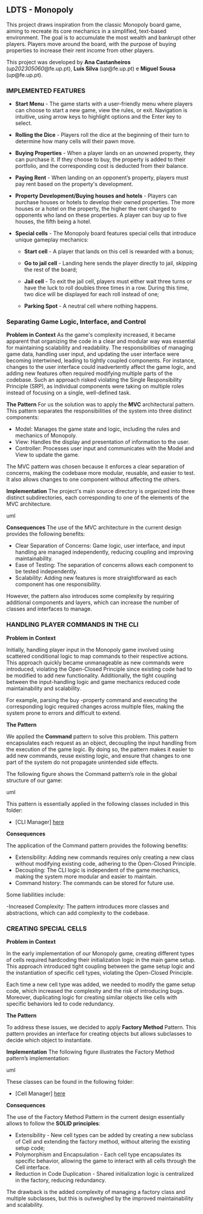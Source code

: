 ## LDTS - Monopoly
This project draws inspiration from the classic Monopoly board game, aiming to recreate its core mechanics in a simplified, text-based environment. The goal is to accumulate the most wealth and bankrupt other players. Players move around the board, with the purpose of buying properties to increase their rent income from other players.

This project was developed by **Ana Castanheiros** (*up202305060*@fe.up.pt), **Luís Silva** (*up*@fe.up.pt) e **Miguel Sousa** (*up*@fe.up.pt).

### IMPLEMENTED FEATURES
- **Start Menu** - The game starts with a user-friendly menu where players can choose to start a new game, view the rules, or exit. Navigation is intuitive, using arrow keys to highlight options and the Enter key to select.

- **Rolling the Dice** - Players roll the dice at the beginning of their turn to determine how many cells will their pawn move.

- **Buying Properties** - When a player lands on an unowned property, they can purchase it. If they choose to buy, the property is added to their portfolio, and the corresponding cost is deducted from their balance.

- **Paying Rent** - When landing on an opponent’s property, players must pay rent based on the property's development.

- **Property Development/Buying houses and hotels** - Players can purchase houses or hotels to develop their owned properties. The more houses or a hotel on the property, the higher the rent charged to opponents who land on these properties. A player can buy up to five houses, the fifth being a hotel.

- **Special cells** - The Monopoly board features special cells that introduce unique gameplay mechanics:

  - **Start cell** - A player that lands on this cell is rewarded with a bonus;
  
  - **Go to jail cell** - Landing here sends the player directly to jail, skipping the rest of the board;
  
  - **Jail cell** - To exit the jail cell, players must either wait three turns or have the luck to roll doubles three times in a row. During this time, two dice will be displayed for each roll instead of one;
  
  - **Parking Spot** - A neutral cell where nothing happens.
 
### Separating Game Logic, Interface, and Control 
**Problem in Context**
As the game's complexity increased, it became apparent that organizing the code in a clear and modular way was essential for maintaining scalability and readability. The responsibilities of managing game data, handling user input, and updating the user interface were becoming intertwined, leading to tightly coupled components. For instance, changes to the user interface could inadvertently affect the game logic, and adding new features often required modifying multiple parts of the codebase. Such an approach risked violating the Single Responsibility Principle (SRP), as individual components were taking on multiple roles instead of focusing on a single, well-defined task.

**The Pattern**
For us the solution was to apply the **MVC** architectural pattern. This pattern separates the responsibilities of the system into three distinct components:

  - Model: Manages the game state and logic, including the rules and mechanics of Monopoly.
  - View: Handles the display and presentation of information to the user.
  - Controller: Processes user input and communicates with the Model and View to update the game.

The MVC pattern was chosen because it enforces a clear separation of concerns, making the codebase more modular, reusable, and easier to test. It also allows changes to one component without affecting the others.

**Implementation**
The project's main source directory is organized into three distinct subdirectories, each corresponding to one of the elements of the MVC architecture.

uml

**Consequences**
The use of the MVC architecture in the current design provides the following benefits:

  - Clear Separation of Concerns: Game logic, user interface, and input handling are managed independently, reducing coupling and improving maintainability.
  - Ease of Testing: The separation of concerns allows each component to be tested independently.
  - Scalability: Adding new features is more straightforward as each component has one responsibility.

However, the pattern also introduces some complexity by requiring additional components and layers, which can increase the number of classes and interfaces to manage.
    
### HANDLING PLAYER COMMANDS IN THE CLI

**Problem in Context**

Initially, handling player input in the Monopoly game involved using scattered conditional logic to map commands to their respective actions. This approach quickly became unmanageable as new commands were introduced, violating the Open-Closed Principle since existing code had to be modified to add new functionality. Additionally, the tight coupling between the input-handling logic and game mechanics reduced code maintainability and scalability.

For example, parsing the buy -property command and executing the corresponding logic required changes across multiple files, making the system prone to errors and difficult to extend.

**The Pattern**

We applied the **Command** pattern to solve this problem. This pattern encapsulates each request as an object, decoupling the input handling from the execution of the game logic. By doing so, the pattern makes it easier to add new commands, reuse existing logic, and ensure that changes to one part of the system do not propagate unintended side effects.

The following figure shows the Command pattern’s role in the global structure of our game:

uml

This pattern is essentially applied in the following classes included in this folder:

- [CLI Manager] [here](https://github.com/FEUP-LDTS-2024/project-t03g04/tree/cd158d0e163c5a25c546b3715f24cc59f5b96949/src/main/java/Controller/CLI_Manager)

**Consequences**

The application of the Command pattern provides the following benefits:

  - Extensibility: Adding new commands requires only creating a new class without modifying existing code, adhering to the Open-Closed Principle.
  - Decoupling: The CLI logic is independent of the game mechanics, making the system more modular and easier to maintain.
  - Command history: The commands can be stored for future use.

Some liabilities include:

  -Increased Complexity: The pattern introduces more classes and abstractions, which can add complexity to the codebase.

### CREATING SPECIAL CELLS

**Problem in Context**

In the early implementation of our Monopoly game, creating different types of cells required hardcoding their initialization logic in the main game setup. This approach introduced tight coupling between the game setup logic and the instantiation of specific cell types, violating the Open-Closed Principle.

Each time a new cell type was added, we needed to modify the game setup code, which increased the complexity and the risk of introducing bugs. Moreover, duplicating logic for creating similar objects like cells with specific behaviors led to code redundancy.

**The Pattern**

To address these issues, we decided to apply **Factory Method** Pattern. This pattern provides an interface for creating objects but allows subclasses to decide which object to instantiate.

**Implementation**
The following figure illustrates the Factory Method pattern’s implementation:

uml

These classes can be found in the following folder:
- [Cell Manager] [here](https://github.com/FEUP-LDTS-2024/project-t03g04/tree/cd158d0e163c5a25c546b3715f24cc59f5b96949/src/main/java/Model/Cell_Manager)

**Consequences**

The use of the Factory Method Pattern in the current design essentially allows to follow the **SOLID principles**:

  - Extensibility - New cell types can be added by creating a new subclass of Cell and extending the factory method, without altering the existing setup code;
  - Polymorphism and Encapsulation - Each cell type encapsulates its specific behavior, allowing the game to interact with all cells through the Cell interface.
  - Reduction in Code Duplication - Shared initialization logic is centralized in the factory, reducing redundancy.
    
The drawback is the added complexity of managing a factory class and multiple subclasses, but this is outweighed by the improved maintainability and scalability.







  
